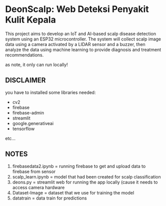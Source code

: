 # DeonScalp: Web Deteksi Penyakit Kulit Kepala
This project aims to develop an IoT and AI-based scalp disease detection system using an ESP32 microcontroller. The system will collect scalp image data using a camera activated by a LIDAR sensor and a buzzer, then analyze the data using machine learning to provide diagnosis and treatment recommendations.

as note, it only can run locally!

## DISCLAIMER 

you have to installed some libraries needed:

+ cv2
+ firebase
+ firebase-admin
+ streamlit
+ google.generativeai
+ tensorflow

etc...

## NOTES
1. firebasedata2.ipynb = running firebase to get and upload data to firebase from sensor
2. scalp_learn.ipynb   = model that had been created for scalp classification
3. deons.py            = streamlit web for running the app locally (cause it needs to access camera hardware
4. Dataset-Image       = dataset that we use for training the model
5. datatrain           = data train for predictions
